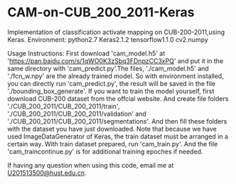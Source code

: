 # CAM-on-CUB_200_2011-Keras
Implementation of classification activate mapping on CUB-200-2011,using Keras.
Environment:
    python2.7
    Keras2.1.2
    tensorflow1.1.0
    cv2.numpy
    
Usage Instructions:
    First download 'cam_model.h5' at 'https://pan.baidu.com/s/1qWO0K3zSbq3FDnpzCC3xPQ' and put it in the same directory with 'cam_predict.py'.The files, './cam_model.h5' and './fcn_w.npy' are the already trained model. So with environment installed, you can directly run 'cam_predict.py', the result will be saved in the file './bounding_box_generate'.
    If you want to train the model yourself, first download CUB-200 dataset from the offcial website. And create file folders './CUB_200_2011/CUB_200_2011/train', './CUB_200_2011/CUB_200_2011/validation' and './CUB_200_2011/CUB_200_2011/segmentations'. And then fill these folders with the dataset you have just downloaded. Note that because we have used ImageDataGenerator of Keras, the train dataset must be arranged in a certain way. With train dataset prepared, run 'cam_train.py'. And the file 'cam_traincontinue.py' is for additional training epoches if needed. 
    
If having any question when using this code, email me at U201513500@hust.edu.cn.
    
 
    
